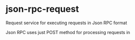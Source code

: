 # json-rpc-request

Request service for executing requests in Json RPC format

Json RPC uses just POST method for processing requests in
